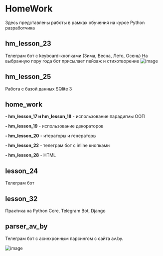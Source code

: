 # HomeWork

Здесь представлены работы в рамках обучения на курсе Python разработчика

## hm_lesson_23

Телеграм бот с keyboard-кнопками (Зима, Весна, Лето, Осень) На выбранную пору года бот присылает пейзаж и стихотворение
![image](https://github.com/Nastassia2334/HomeWork/assets/122525312/dc8393bd-29ba-4472-9d29-6ec66ca13d5e)


## hm_lesson_25

Работа с базой данных SQlite 3

## home_work

**- hm_lesson_17 и hm_lesson_18** - использование парадигмы ООП 

**- hm_lesson_19** - использование декораторов

**- hm_lesson_20** - итераторы и генераторы

**- hm_lesson_22** - телеграм бот с inline кнопками

**- hm_lesson_28** - HTML
  
## lesson_24
Телеграм бот

## lesson_32
Практика на Python Core, Telegram Bot, Django

## parser_av_by
Телеграм бот с асинхронным парсингом с сайта av.by.

![image](https://github.com/Nastassia2334/HomeWork/assets/122525312/57aedbad-2884-494b-866c-19cc61259a1b)

